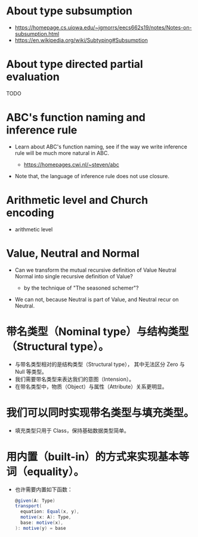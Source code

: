 # About type subsumption

- https://homepage.cs.uiowa.edu/~jgmorrs/eecs662s19/notes/Notes-on-subsumption.html
- https://en.wikipedia.org/wiki/Subtyping#Subsumption

# About type directed partial evaluation

TODO

# ABC's function naming and inference rule

- Learn about ABC's function naming,
  see if the way we write inference rule
  will be much more natural in ABC.
  - https://homepages.cwi.nl/~steven/abc

- Note that, the language of inference rule does not use closure.

# Arithmetic level and Church encoding

- arithmetic level

# Value, Neutral and Normal

- Can we transform the mutual recursive definition of
  Value Neutral Normal into single recursive definition of Value?
  - by the technique of "The seasoned schemer"?

- We can not, because Neutral is part of Value,
  and Neutral recur on Neutral.

# 带名类型（Nominal type）与结构类型（Structural type）。

- 与带名类型相对的是结构类型（Structural type），
  其中无法区分 Zero 与 Null 等类型。
- 我们需要带名类型来表达我们的意图（Intension）。
- 在带名类型中，物质（Object）与属性（Attribute）关系更明显。

# 我们可以同时实现带名类型与填充类型。

- 填充类型只用于 Class，保持基础数据类型简单。

# 用内置（built-in）的方式来实现基本等词（equality）。

- 也许需要内置如下函数：
  ``` scala
  @given(A: Type)
  transport(
    equation: Equal(x, y),
    motive(x: A): Type,
    base: motive(x),
  ): motive(y) = base
  ```
